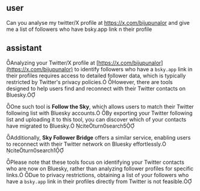 ## user
Can you analyse my twitter/X profile at https://x.com/bijupunalor and give me a list of followers who have bsky.app link n their profile
## assistant

Analyzing your Twitter/X profile at [https://x.com/bijupunalor](https://x.com/bijupunalor) to identify followers who have a `bsky.app` link in their profiles requires access to detailed follower data, which is typically restricted by Twitter's privacy policies. However, there are tools designed to help users find and reconnect with their Twitter contacts on Bluesky.

One such tool is **Follow the Sky**, which allows users to match their Twitter following list with Bluesky accounts. By exporting your Twitter following list and uploading it to this tool, you can discover which of your contacts have migrated to Bluesky. citeturn0search5

Additionally, **Sky Follower Bridge** offers a similar service, enabling users to reconnect with their Twitter network on Bluesky effortlessly. citeturn0search1

Please note that these tools focus on identifying your Twitter contacts who are now on Bluesky, rather than analyzing follower profiles for specific links. Due to privacy restrictions, obtaining a list of your followers who have a `bsky.app` link in their profiles directly from Twitter is not feasible. 